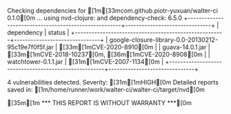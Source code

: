 Checking dependencies for [1m[33mcom.github.piotr-yuxuan/walter-ci 0.1.0[0m ...
  using nvd-clojure:  and dependency-check: 6.5.0
+------------------------------------------------------+-------------------------------+
| dependency                                           | status                        |
+------------------------------------------------------+-------------------------------+
| google-closure-library-0.0-20130212-95c19e7f0f5f.jar | [33m[1mCVE-2020-8910[0m                 |
| guava-14.0.1.jar                                     | [33m[1mCVE-2018-10237[0m, [36m[1mCVE-2020-8908[0m |
| watchtower-0.1.1.jar                                 | [31m[1mCVE-2007-1134[0m                 |
+------------------------------------------------------+-------------------------------+

4 vulnerabilities detected. Severity: [31m[1mHIGH[0m
Detailed reports saved in: [1m/home/runner/work/walter-ci/walter-ci/target/nvd[0m

[35m[1m   *** THIS REPORT IS WITHOUT WARRANTY ***[0m
